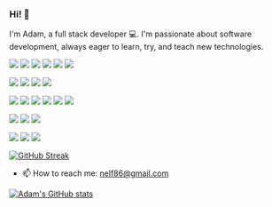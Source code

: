 ### Hi! 👋

I'm Adam, a full stack developer 💻. I'm passionate about software development, always eager to learn, try, and teach new technologies.

![](https://img.shields.io/badge/React-Framework-informational?style=flat&logo=react&logoColor=white&color=0080ff)
![](https://img.shields.io/badge/Next.js-Framework-informational?style=flat&logo=nextdotjs&logoColor=white&color=0080ff)
![](https://img.shields.io/badge/React_Native-Framework-informational?style=flat&logo=react&logoColor=white&color=0080ff)
![](https://img.shields.io/badge/Express-Framework-informational?style=flat&logo=express&logoColor=white&color=0080ff)
![](https://img.shields.io/badge/Apollo-Framework-informational?style=flat&logo=apollographql&logoColor=white&color=0080ff)
![](https://img.shields.io/badge/Astro-Framework-informational?style=flat&logo=astro&logoColor=white&color=0080ff)

![](https://img.shields.io/badge/TypeScript-Language-informational?style=flat&logo=typescript&logoColor=white&color=0080ff)
![](https://img.shields.io/badge/JavaScript-Language-informational?style=flat&logo=javascript&logoColor=white&color=0080ff)
![](https://img.shields.io/badge/Python-Language-informational?style=flat&logo=python&logoColor=white&color=0080ff)
![](https://img.shields.io/badge/Go-Language-informational?style=flat&logo=go&logoColor=white&color=0080ff)

![](https://img.shields.io/badge/GraphQL-Technology-informational?style=flat&logo=graphql&logoColor=white&color=0080ff)
![](https://img.shields.io/badge/Tailwind-Technology-informational?style=flat&logo=tailwindcss&logoColor=white&color=0080ff)
![](https://img.shields.io/badge/Firebase-Technology-informational?style=flat&logo=firebase&logoColor=white&color=0080ff)
![](https://img.shields.io/badge/Docker-Technology-informational?style=flat&logo=docker&logoColor=white&color=0080ff)
![](https://img.shields.io/badge/Redux-Technology-informational?style=flat&logo=redux&logoColor=white&color=0080ff)
![](https://img.shields.io/badge/Node.js-Technology-informational?style=flat&logo=nodedotjs&logoColor=white&color=0080ff)

![](https://img.shields.io/badge/PostgreSQL-Database-informational?style=flat&logo=postgresql&logoColor=white&color=0080ff)
![](https://img.shields.io/badge/MongoDB-Database-informational?style=flat&logo=mongodb&logoColor=white&color=0080ff)
![](https://img.shields.io/badge/Firestore-Database-informational?style=flat&logo=firebase&logoColor=white&color=0080ff)

![](https://img.shields.io/badge/AWS-Cloud-informational?style=flat&logo=amazon-aws&logoColor=white&color=0080ff)
![](https://img.shields.io/badge/Firebase-PaaS-informational?style=flat&logo=firebase&logoColor=white&color=0080ff)
![](https://img.shields.io/badge/Vercel-PaaS-informational?style=flat&logo=vercel&logoColor=white&color=0080ff)

[![GitHub Streak](https://github-readme-streak-stats.herokuapp.com/?user=YourGitHubUsername&theme=dark)](https://github.com/DenverCoder1/github-readme-streak-stats)

- 📫 How to reach me: nelf86@gmail.com


[![Adam's GitHub stats](https://github-readme-stats.vercel.app/api?username=adamgajzlerowicz&count_private=true)](https://github.com/adamgajzlerowicz/github-readme-stats)



